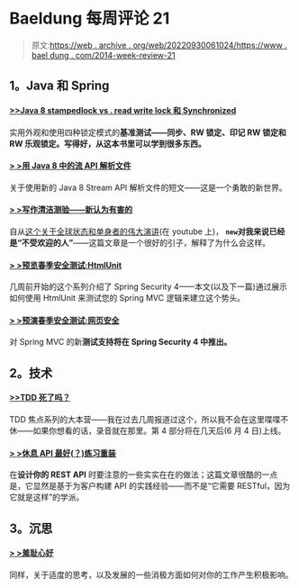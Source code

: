 # Baeldung 每周评论 21

> 原文:[https://web . archive . org/web/20220930061024/https://www . bael dung . com/2014-week-review-21](https://web.archive.org/web/20220930061024/https://www.baeldung.com/2014-week-review-21)

## **1。Java 和 Spring**

#### **[>>Java 8 stampedlock vs . read write lock 和 Synchronized](https://web.archive.org/web/20220521214352/http://www.takipiblog.com/2014/05/30/java-8-stampedlocks-vs-readwritelocks-and-synchronized/)**

实用外观和使用四种锁定模式的**基准测试——同步、RW 锁定、印记 RW 锁定和 RW 乐观锁定。写得好，从这本书里可以学到很多东西。**

#### **[> >用 Java 8 中的流 API 解析文件](https://web.archive.org/web/20220521214352/http://blog.codeleak.pl/2014/05/parsing-file-with-stream-api-in-java-8.html)**

关于使用新的 Java 8 Stream API 解析文件的短文——这是一个勇敢的新世界。

#### **[> >写作清洁测验——新认为有害的](https://web.archive.org/web/20220521214352/http://www.petrikainulainen.net/programming/testing/writing-clean-tests-new-considered-harmful/)**

自从[这个关于全球状态和单身者的伟大演讲](https://web.archive.org/web/20220521214352/https://www.youtube.com/watch?v=-FRm3VPhseI)(在 youtube 上)， **`new`对我来说已经是“不受欢迎的人”**——这篇文章是一个很好的引子，解释了为什么会这样。

#### **[> >预览春季安全测试:HtmlUnit](https://web.archive.org/web/20220521214352/https://spring.io/blog/2014/05/23/preview-spring-security-test-htmlunit)**

几周前开始的这个系列介绍了 Spring Security 4——本文(以及下一篇)通过展示如何使用 HtmlUnit 来测试您的 Spring MVC 逻辑来建立这个势头。

#### **[> >预演春季安全测试:网页安全](https://web.archive.org/web/20220521214352/https://spring.io/blog/2014/05/23/preview-spring-security-test-web-security)**

对 Spring MVC 的新**测试支持将在 Spring Security 4 中推出。**

## **2。技术**

#### **[>>TDD 死了吗？](https://web.archive.org/web/20220521214352/http://martinfowler.com/articles/is-tdd-dead/)**

TDD 焦点系列的大本营——我在过去几周报道过这个，所以我不会在这里喋喋不休——如果你想看的话，录音就在那里。第 4 部分将在几天后(6 月 4 日)上线。

#### **[> >休息 API 最好(？)练习重装](https://web.archive.org/web/20220521214352/https://onlysoftware.wordpress.com/2014/05/17/rest-api-best-practices-reloaded/)**

在**设计你的 REST API** 时要注意的一些实实在在的做法；这篇文章很酷的一点是，它显然是基于为客户构建 API 的实践经验——而不是“它需要 RESTful，因为它就是这样”的学派。

## **3。沉思**

#### **[> >羞耻心好](https://web.archive.org/web/20220521214352/http://dandreamsofcoding.com/2014/05/26/shame-is-good/)**

同样，关于适度的思考，以及发展的一些消极方面如何对你的工作产生积极影响。